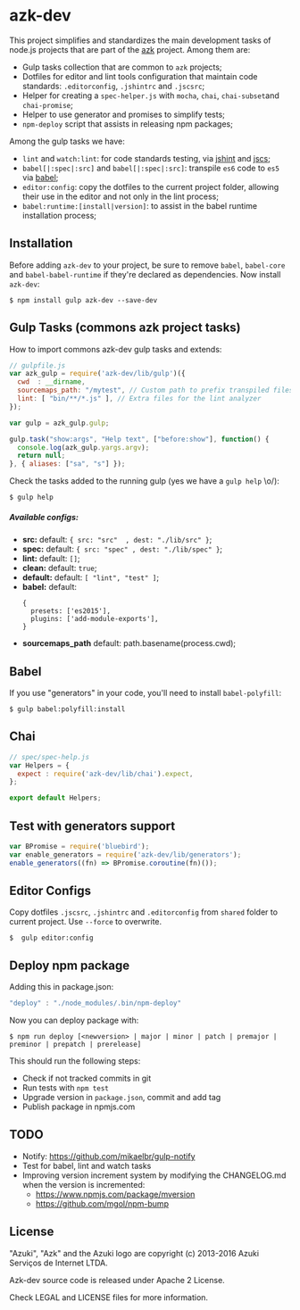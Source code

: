 # azk-dev

This project simplifies and standardizes the main development tasks of node.js projects that are part of the [azk](https://github.com/azukiapp/azk) project. Among them are:

- Gulp tasks collection that are common to `azk` projects;
- Dotfiles for editor and lint tools configuration that maintain code standards: `.editorconfig`, `.jshintrc` and `.jscsrc`;
- Helper for creating a `spec-helper.js` with `mocha`, `chai`, `chai-subset`and `chai-promise`;
- Helper to use generator and promises to simplify tests;
- `npm-deploy` script that assists in releasing npm packages;

Among the gulp tasks we have:

- `lint` and `watch:lint`: for code standards testing, via [jshint](jshint) and [jscs](jscs);
- `babel[|:spec|:src]` and `babel[|:spec|:src]`: transpile `es6` code to `es5` via [babel](babel);
- `editor:config`: copy the dotfiles to the current project folder, allowing their use in the editor and not only in the lint process;
- `babel:runtime:[install|version]`: to assist in the babel runtime installation process;

## Installation

Before adding `azk-dev` to your project, be sure to remove `babel`, `babel-core` and `babel-babel-runtime` if they're declared as dependencies. Now install `azk-dev`:

```shell
$ npm install gulp azk-dev --save-dev
```

## Gulp Tasks (commons azk project tasks)

How to import commons azk-dev gulp tasks and extends:

```js
// gulpfile.js
var azk_gulp = require('azk-dev/lib/gulp')({
  cwd  : __dirname,
  sourcemaps_path: "/mytest", // Custom path to prefix transpiled files
  lint: [ "bin/**/*.js" ], // Extra files for the lint analyzer
});

var gulp = azk_gulp.gulp;

gulp.task("show:args", "Help text", ["before:show"], function() {
  console.log(azk_gulp.yargs.argv);
  return null;
}, { aliases: ["sa", "s"] });
```

Check the tasks added to the running gulp (yes we have a `gulp help` \o/):

```shel
$ gulp help
```

##### Available configs:

- **src:**     default: `{ src: "src"  , dest: "./lib/src" }`;
- **spec:**    default: `{ src: "spec" , dest: "./lib/spec" }`;
- **lint:**    default: `[]`;
- **clean:**   default: `true`;
- **default:** default: `[ "lint", "test" ]`;
- **babel:**   default:
  ```
  {
    presets: ['es2015'],
    plugins: ['add-module-exports'],
  }
  ```
- **sourcemaps_path** default: path.basename(process.cwd);

## Babel

If you use "generators" in your code, you'll need to install `babel-polyfill`:

```shell
$ gulp babel:polyfill:install
```

## Chai

```js
// spec/spec-help.js
var Helpers = {
  expect : require('azk-dev/lib/chai').expect,
};

export default Helpers;
```

## Test with generators support

```js
var BPromise = require('bluebird');
var enable_generators = require('azk-dev/lib/generators');
enable_generators((fn) => BPromise.coroutine(fn)());
```

## Editor Configs

Copy dotfiles `.jscsrc`, `.jshintrc` and `.editorconfig` from `shared` folder to current project. Use `--force` to overwrite.

```shell
$  gulp editor:config
```

## Deploy npm package

Adding this in package.json:

```js
"deploy" : "./node_modules/.bin/npm-deploy"
```

Now you can deploy package with:

```shell
$ npm run deploy [<newversion> | major | minor | patch | premajor | preminor | prepatch | prerelease]
```

This should run the following steps:

  - Check if not tracked commits in git
  - Run tests with `npm test`
  - Upgrade version in `package.json`, commit and add tag
  - Publish package in npmjs.com

## TODO

- Notify: https://github.com/mikaelbr/gulp-notify
- Test for babel, lint and watch tasks
- Improving version increment system by modifying the CHANGELOG.md when the version is incremented:
  - https://www.npmjs.com/package/mversion
  - https://github.com/mgol/npm-bump

## License

"Azuki", "Azk" and the Azuki logo are copyright (c) 2013-2016 Azuki Serviços de Internet LTDA.

Azk-dev source code is released under Apache 2 License.

Check LEGAL and LICENSE files for more information.
